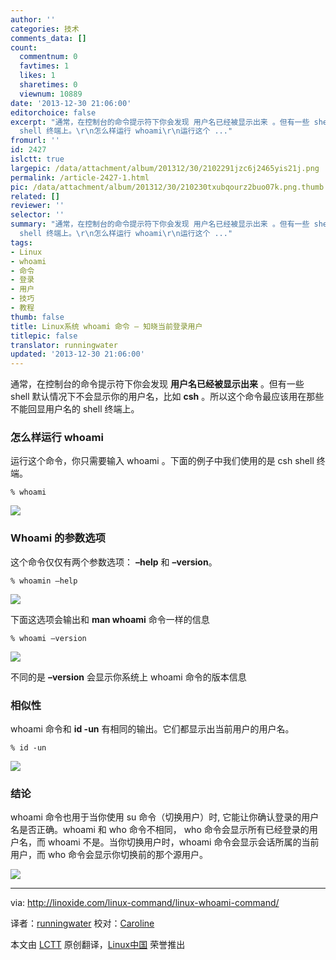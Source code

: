 ```yaml
---
author: ''
categories: 技术
comments_data: []
count:
  commentnum: 0
  favtimes: 1
  likes: 1
  sharetimes: 0
  viewnum: 10889
date: '2013-12-30 21:06:00'
editorchoice: false
excerpt: "通常，在控制台的命令提示符下你会发现 用户名已经被显示出来 。但有一些 shell 默认情况下不会显示你的用户名，比如 csh 。所以这个命令最应该用在那些不能回显用户名的
  shell 终端上。\r\n怎么样运行 whoami\r\n运行这个 ..."
fromurl: ''
id: 2427
islctt: true
largepic: /data/attachment/album/201312/30/2102291jzc6j2465yis21j.png
permalink: /article-2427-1.html
pic: /data/attachment/album/201312/30/210230txubqourz2buo07k.png.thumb.jpg
related: []
reviewer: ''
selector: ''
summary: "通常，在控制台的命令提示符下你会发现 用户名已经被显示出来 。但有一些 shell 默认情况下不会显示你的用户名，比如 csh 。所以这个命令最应该用在那些不能回显用户名的
  shell 终端上。\r\n怎么样运行 whoami\r\n运行这个 ..."
tags:
- Linux
- whoami
- 命令
- 登录
- 用户
- 技巧
- 教程
thumb: false
title: Linux系统 whoami 命令 – 知晓当前登录用户
titlepic: false
translator: runningwater
updated: '2013-12-30 21:06:00'
---
```


通常，在控制台的命令提示符下你会发现 **用户名已经被显示出来** 。但有一些 shell 默认情况下不会显示你的用户名，比如 **csh** 。所以这个命令最应该用在那些不能回显用户名的 shell 终端上。


### 怎么样运行 whoami


运行这个命令，你只需要输入 whoami 。下面的例子中我们使用的是 csh shell 终端。



```
% whoami

```

![](/data/attachment/album/201312/30/2102291jzc6j2465yis21j.png)


### Whoami 的参数选项


这个命令仅仅有两个参数选项： **–help** 和 **–version**。



```
% whoamin –help

```

![](/data/attachment/album/201312/30/210230txubqourz2buo07k.png)


下面这选项会输出和 **man whoami** 命令一样的信息



```
% whoami –version

```

![](/data/attachment/album/201312/30/2102311dx5oywqyh2woo5c.png)


不同的是 **–version** 会显示你系统上 whoami 命令的版本信息


### 相似性


whoami 命令和 **id -un** 有相同的输出。它们都显示出当前用户的用户名。



```
% id -un

```

![](/data/attachment/album/201312/30/210232h6zmz4g4x71j7yxh.png)


### 结论


whoami 命令也用于当你使用 su 命令（切换用户）时, 它能让你确认登录的用户名是否正确。whoami 和 who 命令不相同， who 命令会显示所有已经登录的用户名，而 whoami 不是。当你切换用户时，whoami 命令会显示会话所属的当前用户，而 who 命令会显示你切换前的那个源用户。


![](/data/attachment/album/201312/30/210233y672cuwww4dh8x0t.png)




---


via: <http://linoxide.com/linux-command/linux-whoami-command/>


译者：[runningwater](https://github.com/runningwater) 校对：[Caroline](https://github.com/carolinewuyan)


本文由 [LCTT](https://github.com/LCTT/TranslateProject) 原创翻译，[Linux中国](http://linux.cn/) 荣誉推出